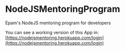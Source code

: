 # NodeJSMentoringProgram
Epam's NodeJS mentoring program for developers

You can see a working version of this App in:
[https://nodejsmentoring.herokuapp.com/login](https://nodejsmentoring.herokuapp.com/login)
